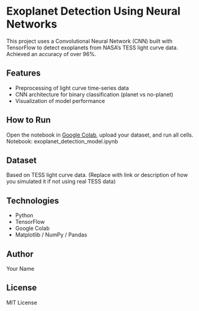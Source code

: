 # Exoplanet Detection Using Neural Networks

This project uses a Convolutional Neural Network (CNN) built with TensorFlow to detect exoplanets from NASA’s TESS light curve data. Achieved an accuracy of over 96%.

## Features
- Preprocessing of light curve time-series data
- CNN architecture for binary classification (planet vs no-planet)
- Visualization of model performance

## How to Run
Open the notebook in [Google Colab](https://colab.research.google.com/), upload your dataset, and run all cells.  
Notebook: exoplanet_detection_model.ipynb

## Dataset
Based on TESS light curve data. (Replace with link or description of how you simulated it if not using real TESS data)

## Technologies
- Python
- TensorFlow
- Google Colab
- Matplotlib / NumPy / Pandas

## Author
Your Name

## License
MIT License
